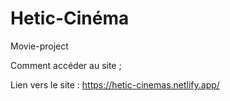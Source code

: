 # Hetic-Cinéma
Movie-project

Comment accéder au site ;

Lien vers le site : https://hetic-cinemas.netlify.app/


